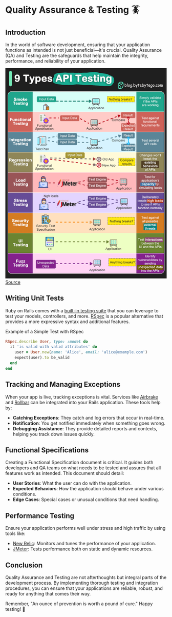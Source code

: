 # Quality Assurance & Testing 🪳

## Introduction
In the world of software development, ensuring that your application functions as intended is not just beneficial—it's crucial. Quality Assurance (QA) and Testing are the safeguards that help maintain the integrity, performance, and reliability of your application.

![](assets/api-testing.gif)
[Source](https://blog.bytebytego.com/p/ep83-explaining-9-types-of-api-testing)

## Writing Unit Tests
Ruby on Rails comes with a [built-in testing suite]((https://guides.rubyonrails.org/testing.html)) that you can leverage to test your models, controllers, and more. [RSpec](https://rspec.info/) is a popular alternative that provides a more expressive syntax and additional features.

Example of a Simple Test with RSpec
```ruby
RSpec.describe User, type: :model do
  it 'is valid with valid attributes' do
    user = User.new(name: 'Alice', email: 'alice@example.com')
    expect(user).to be_valid
  end
end
```

## Tracking and Managing Exceptions
When your app is live, tracking exceptions is vital. Services like [Airbrake](https://github.com/airbrake/airbrake) and [Rollbar](https://github.com/rollbar/rollbar-gem) can be integrated into your Rails application. These tools help by:

- **Catching Exceptions**: They catch and log errors that occur in real-time.
- **Notification**: You get notified immediately when something goes wrong.
- **Debugging Assistance**: They provide detailed reports and contexts, helping you track down issues quickly.

## Functional Specifications
Creating a Functional Specification document is critical. It guides both developers and QA teams on what needs to be tested and assures that all features work as intended. This document should detail:

- **User Stories**: What the user can do with the application.
- **Expected Behaviors**: How the application should behave under various conditions.
- **Edge Cases**: Special cases or unusual conditions that need handling.

## Performance Testing
Ensure your application performs well under stress and high traffic by using tools like:

- [New Relic](https://newrelic.com/): Monitors and tunes the performance of your application.
- [JMeter](https://jmeter.apache.org/): Tests performance both on static and dynamic resources.

## Conclusion
Quality Assurance and Testing are not afterthoughts but integral parts of the development process. By implementing thorough testing and integration procedures, you can ensure that your applications are reliable, robust, and ready for anything that comes their way.

Remember, "An ounce of prevention is worth a pound of cure." Happy testing! 🚀
